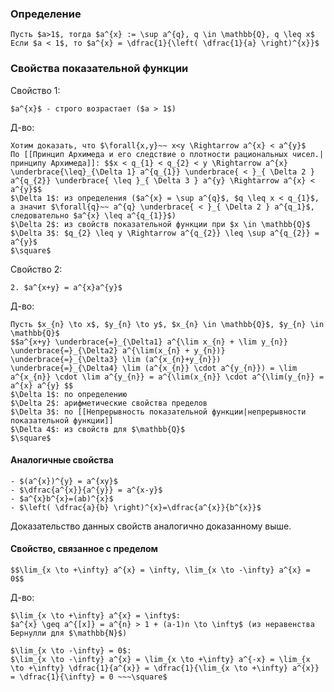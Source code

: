 ### Определение
```spoiler-markdown
Пусть $a>1$, тогда $a^{x} := \sup a^{q}, q \in \mathbb{Q}, q \leq x$
Если $a < 1$, то $a^{x} = \dfrac{1}{\left( \dfrac{1}{a} \right)^{x}}$
```

### Свойства показательной функции
Свойство 1:
```spoiler-markdown
$a^{x}$ - строго возрастает ($a > 1$)
```

Д-во:
```spoiler-markdown
Хотим доказать, что $\forall{x,y}~~ x<y \Rightarrow a^{x} < a^{y}$
По [[Принцип Архимеда и его следствие о плотности рациональных чисел.|принципу Архимеда]]: $$x < q_{1} < q_{2} < y \Rightarrow a^{x} \underbrace{\leq}_{\Delta 1} a^{q_{1}} \underbrace{ < }_{ \Delta 2 } a^{q_{2}} \underbrace{ \leq }_{ \Delta 3 } a^{y} \Rightarrow a^{x} < a^{y}$$
$\Delta 1$: из определения ($a^{x} = \sup a^{q}$, $q \leq x < q_{1}$, а значит $\forall{q}~~ a^{q} \underbrace{ < }_{ \Delta 2 } a^{q_1}$, следовательно $a^{x} \leq a^{q_{1}}$)
$\Delta 2$: из свойств показательной функции при $x \in \mathbb{Q}$
$\Delta 3$: $q_{2} \leq y \Rightarrow a^{q_{2}} \leq \sup a^{q_{2}} = a^{y}$
$\square$
```

Свойство 2:
```spoiler-markdown
2. $a^{x+y} = a^{x}a^{y}$
```

Д-во:
```spoiler-markdown
Пусть $x_{n} \to x$, $y_{n} \to y$, $x_{n} \in \mathbb{Q}$, $y_{n} \in \mathbb{Q}$
$$a^{x+y} \underbrace{=}_{\Delta1} a^{\lim x_{n} + \lim y_{n}} \underbrace{=}_{\Delta2} a^{\lim(x_{n} + y_{n})} \underbrace{=}_{\Delta3} \lim (a^{x_{n}+y_{n}}) \underbrace{=}_{\Delta4} \lim (a^{x_{n}} \cdot a^{y_{n}}) = \lim a^{x_{n}} \cdot \lim a^{y_{n}} = a^{\lim(x_{n}} \cdot a^{\lim(y_{n}} = a^{x} a^{y} $$
$\Delta 1$: по определению
$\Delta 2$: арифметические свойства пределов
$\Delta 3$: по [[Непрерывность показательной функции|непрерывности показательной функции]]
$\Delta 4$: из свойств для $\mathbb{Q}$
$\square$
```

#### Аналогичные свойства
```spoiler-markdown
- $(a^{x})^{y} = a^{xy}$
- $\dfrac{a^{x}}{a^{y}} = a^{x-y}$
- $a^{x}b^{x}=(ab)^{x}$
- $\left( \dfrac{a}{b} \right)^{x}=\dfrac{a^{x}}{b^{x}}$
```
Доказательство данных свойств аналогично доказанному выше.

#### Свойство, связанное с пределом
```spoiler-markdown
$$\lim_{x \to +\infty} a^{x} = \infty, \lim_{x \to -\infty} a^{x} = 0$$
```

Д-во:
```spoiler-markdown
$\lim_{x \to +\infty} a^{x} = \infty$:
$a^{x} \geq a^{[x]} = a^{n} > 1 + (a-1)n \to \infty$ (из неравенства Бернулли для $\mathbb{N}$)

$\lim_{x \to -\infty} = 0$:
$\lim_{x \to -\infty} a^{x} = \lim_{x \to +\infty} a^{-x} = \lim_{x \to +\infty} \dfrac{1}{a^{x}} = \dfrac{1}{\lim_{x \to +\infty} a^{x}} = \dfrac{1}{\infty} = 0 ~~~\square$
```




